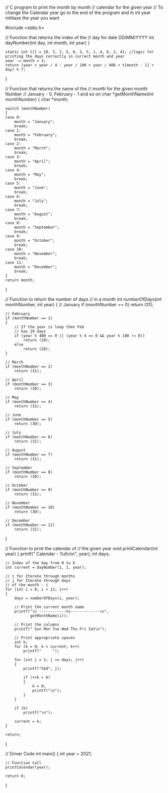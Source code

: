 // C program to print the month by month
// calendar for the given year
// To change the Calendar year go to the end of the program and in int year intiliaze the year you want

#include <stdio.h>

// Function that returns the index of the
// day for date DD/MM/YYYY
int dayNumber(int day, int month, int year)
{

    static int t[] = {0, 3, 2, 5, 0, 3, 5, 1, 4, 6, 2, 4}; //logic for printing the days correctly in correct month and year
    year -= month < 3;
    return (year + year / 4 - year / 100 + year / 400 + t[month - 1] + day) % 7;
}

// Function that returns the name of the
// month for the given month Number
// January - 0, February - 1 and so on
char *getMonthName(int monthNumber)
{
    char *month;

    switch (monthNumber)
    {
    case 0:
        month = "January";
        break;
    case 1:
        month = "February";
        break;
    case 2:
        month = "March";
        break;
    case 3:
        month = "April";
        break;
    case 4:
        month = "May";
        break;
    case 5:
        month = "June";
        break;
    case 6:
        month = "July";
        break;
    case 7:
        month = "August";
        break;
    case 8:
        month = "September";
        break;
    case 9:
        month = "October";
        break;
    case 10:
        month = "November";
        break;
    case 11:
        month = "December";
        break;
    }
    return month;
}

// Function to return the number of days
// in a month
int numberOfDays(int monthNumber, int year)
{
    // January
    if (monthNumber == 0)
        return (31);

    // February
    if (monthNumber == 1)
    {
        // If the year is leap then Feb
        // has 29 days
        if (year % 400 == 0 || (year % 4 == 0 && year % 100 != 0))
            return (29);
        else
            return (28);
    }

    // March
    if (monthNumber == 2)
        return (31);

    // April
    if (monthNumber == 3)
        return (30);

    // May
    if (monthNumber == 4)
        return (31);

    // June
    if (monthNumber == 5)
        return (30);

    // July
    if (monthNumber == 6)
        return (31);

    // August
    if (monthNumber == 7)
        return (31);

    // September
    if (monthNumber == 8)
        return (30);

    // October
    if (monthNumber == 9)
        return (31);

    // November
    if (monthNumber == 10)
        return (30);

    // December
    if (monthNumber == 11)
        return (31);
}

// Function to print the calendar of
// the given year
void printCalendar(int year)
{
    printf("	 Calendar - %d\n\n", year);
    int days;

    // Index of the day from 0 to 6
    int current = dayNumber(1, 1, year);

    // i for Iterate through months
    // j for Iterate through days
    // of the month - i
    for (int i = 0; i < 12; i++)
    {
        days = numberOfDays(i, year);

        // Print the current month name
        printf("\n ------------%s-------------\n",
               getMonthName(i));

        // Print the columns
        printf(" Sun Mon Tue Wed Thu Fri Sat\n");

        // Print appropriate spaces
        int k;
        for (k = 0; k < current; k++)
            printf("	 ");

        for (int j = 1; j <= days; j++)
        {
            printf("%5d", j);

            if (++k > 6)
            {
                k = 0;
                printf("\n");
            }
        }

        if (k)
            printf("\n");

        current = k;
    }

    return;
}

// Driver Code
int main()
{
    int year = 2021;

    // Function Call
    printCalendar(year);

    return 0;
}
